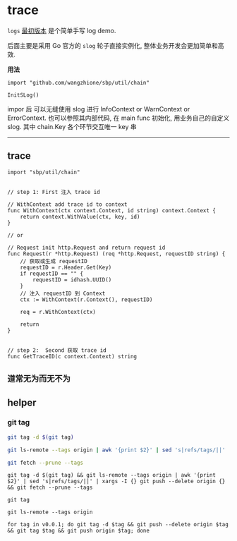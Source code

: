 # trace

`logs` [最初版本](https://github.com/wangzhione/sbp/commit/31ce0c165f3aef210926dc5f9ba5f7f08adb0b35#diff-9dc24e6d44b4f20a2c5d287b7560dc229700661a1eeb5f18c15fe84864687d80) 是个简单手写 log demo. 

后面主要是采用 Go 官方的 `slog` 轮子直接实例化, 整体业务开发会更加简单和高效.

**用法**

```
import "github.com/wangzhione/sbp/util/chain"

InitSLog()
```

impor 后 可以无缝使用 slog 进行 InfoContext or WarnContext or ErrorContext. 也可以参照其内部代码, 在 main func 初始化, 用业务自己的自定义 slog. 其中 chain.Key 各个环节交互唯一 key 串

***

## trace

```
import "sbp/util/chain"


// step 1: First 注入 trace id

// WithContext add trace id to context
func WithContext(ctx context.Context, id string) context.Context {
	return context.WithValue(ctx, key, id)
}

// or 

// Request init http.Request and return request id
func Request(r *http.Request) (req *http.Request, requestID string) {
	// 获取或生成 requestID
	requestID = r.Header.Get(Key)
	if requestID == "" {
		requestID = idhash.UUID()
	}
	// 注入 requestID 到 Context
	ctx := WithContext(r.Context(), requestID)

	req = r.WithContext(ctx)

	return
}


// step 2:  Second 获取 trace id
func GetTraceID(c context.Context) string 
```


## `道常无为而无不为` 


## helper

### git tag 

```bash
git tag -d $(git tag)

git ls-remote --tags origin | awk '{print $2}' | sed 's|refs/tags/||' | xargs -I {} git push --delete origin {}

git fetch --prune --tags
```

```
git tag -d $(git tag) && git ls-remote --tags origin | awk '{print $2}' | sed 's|refs/tags/||' | xargs -I {} git push --delete origin {} && git fetch --prune --tags
```

```
git tag

git ls-remote --tags origin
```

```
for tag in v0.0.1; do git tag -d $tag && git push --delete origin $tag && git tag $tag && git push origin $tag; done
```